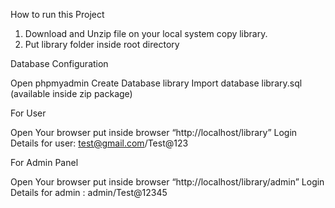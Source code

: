 How to run this Project

1. Download and Unzip file on your local system copy library.
2. Put library folder inside root directory

Database Configuration

Open phpmyadmin
Create Database library
Import database library.sql (available inside zip package)

For User

Open Your browser put inside browser “http://localhost/library”
Login Details for user: test@gmail.com/Test@123

For Admin Panel

Open Your browser put inside browser “http://localhost/library/admin”
Login Details for admin : admin/Test@12345

